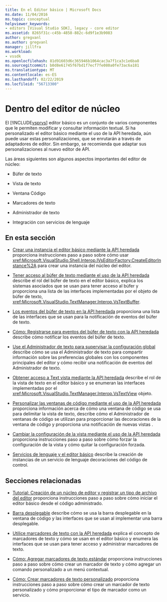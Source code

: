 ```yaml
---
title: En el Editor básico | Microsoft Docs
ms.date: 11/04/2016
ms.topic: conceptual
helpviewer_keywords:
- editors [Visual Studio SDK], legacy - core editor
ms.assetid: 8265f31c-c45b-4858-882c-6d9f1e3b9083
author: gregvanl
ms.author: gregvanl
manager: jillfra
ms.workload:
- vssdk
ms.openlocfilehash: 81d91603d6c365946b1064cac3a7f1ca3c1e6ba8
ms.sourcegitcommit: b0d8e61745f67bd1f7ecf7fe080a0fe73ac6a181
ms.translationtype: MT
ms.contentlocale: es-ES
ms.lasthandoff: 02/22/2019
ms.locfileid: "56713300"
---
```

# <a name="inside-the-core-editor"></a>Dentro del editor de núcleo
El [!INCLUDE[vsprvs](../code-quality/includes/vsprvs_md.md)] editor básico es un conjunto de varios componentes que le permiten modificar y consultar información textual. Si ha personalizado el editor básico mediante el uso de la API heredada, aún puede usar estas personalizaciones, que se enrutarán a través de adaptadores de editor. Sin embargo, se recomienda que adaptar sus personalizaciones al nuevo editor de API.

 Las áreas siguientes son algunos aspectos importantes del editor de núcleo:

-   Búfer de texto

-   Vista de texto

-   Ventana Código

-   Marcadores de texto

-   Administrador de texto

-   Integración con servicios de lenguaje

## <a name="in-this-section"></a>En esta sección
- [Crear una instancia el editor básico mediante la API heredada](../extensibility/instantiating-the-core-editor-by-using-the-legacy-api.md) proporciona instrucciones paso a paso sobre cómo usar <xref:Microsoft.VisualStudio.Shell.Interop.IVsEditorFactory.CreateEditorInstance%2A> para crear una instancia del núcleo del editor.

- [Tener acceso al búfer de texto mediante el uso de la API heredada](../extensibility/accessing-the-text-buffer-by-using-the-legacy-api.md) describe el rol del búfer de texto en el editor básico, explica los sistemas asociados que se usan para tener acceso al búfer y proporciona una lista de las interfaces implementadas por el objeto de búfer de texto, <xref:Microsoft.VisualStudio.TextManager.Interop.VsTextBuffer>.

- [Los eventos del búfer de texto en la API heredada](../extensibility/text-buffer-events-in-the-legacy-api.md) proporciona una lista de las interfaces que se usan para la notificación de eventos del búfer de texto.

- [Cómo: Registrarse para eventos del búfer de texto con la API heredada](../extensibility/how-to-register-for-text-buffer-events-with-the-legacy-api.md) describe cómo notificar los eventos del búfer de texto.

- [Use el Administrador de texto para supervisar la configuración global](../extensibility/using-the-text-manager-to-monitor-global-settings.md) describe cómo se usa el Administrador de texto para compartir información sobre las preferencias globales con los componentes principales del editor y cómo recibir una notificación de eventos del Administrador de texto.

- [Obtener acceso a Text vista mediante la API heredada](../extensibility/accessing-thetext-view-by-using-the-legacy-api.md) describe el rol de la vista de texto en el editor básico y se enumeran las interfaces implementadas por el <xref:Microsoft.VisualStudio.TextManager.Interop.VsTextView> objeto.

- [Personalizar las ventanas de código mediante el uso de la API heredada](../extensibility/customizing-code-windows-by-using-the-legacy-api.md) proporciona información acerca de cómo una ventana de código se usa para delimitar la vista de texto, describe cómo el Administrador de ventanas de código se utilizan para proporcionar las decoraciones de la ventana de código y proporciona una notificación de nuevas vistas .

- [Cambiar la configuración de la vista mediante el uso de la API heredada](../extensibility/changing-view-settings-by-using-the-legacy-api.md) proporciona instrucciones paso a paso sobre cómo forzar la configuración de la vista y cómo quitar la configuración forzada.

- [Servicios de lenguaje y el editor básico](../extensibility/language-services-and-the-core-editor.md) describe la creación de instancias de un servicio de lenguaje decoraciones del código de control.

## <a name="related-sections"></a>Secciones relacionadas
- [Tutorial: Creación de un núcleo de editor y registrar un tipo de archivo del editor](../extensibility/walkthrough-creating-a-core-editor-and-registering-an-editor-file-type.md) proporciona instrucciones paso a paso sobre cómo iniciar el editor básico desde el código administrado.

- [Barra desplegable](../extensibility/drop-down-bar.md) describe cómo se usa la barra desplegable en la ventana de código y las interfaces que se usan al implementar una barra desplegable.

- [Utilice marcadores de texto con la API heredada](../extensibility/using-text-markers-with-the-legacy-api.md) explica el concepto de marcadores de texto y cómo se usan en el editor básico y enumera las interfaces que se usan para tener acceso y administrar marcadores de texto.

- [Cómo: Agregar marcadores de texto estándar](../extensibility/how-to-add-standard-text-markers.md) proporciona instrucciones paso a paso sobre cómo crear un marcador de texto y cómo agregar un comando personalizado a un menú contextual.

- [Cómo: Crear marcadores de texto personalizado](../extensibility/how-to-create-custom-text-markers.md) proporciona instrucciones paso a paso sobre cómo crear un marcador de texto personalizado y cómo proporcionar el tipo de marcador como un servicio.
